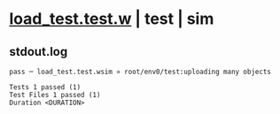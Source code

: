 # [load_test.test.w](../../../../../../examples/tests/sdk_tests/bucket/load_test.test.w) | test | sim

## stdout.log
```log
pass ─ load_test.test.wsim » root/env0/test:uploading many objects
 
Tests 1 passed (1)
Test Files 1 passed (1)
Duration <DURATION>
```

